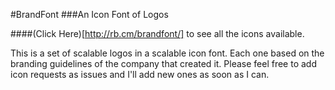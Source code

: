 #BrandFont
###An Icon Font of Logos

####(Click Here)[http://rb.cm/brandfont/] to see all the icons available.

This is a set of scalable logos in a scalable icon font. Each one based on the branding guidelines of the company that created it. Please feel free to add icon requests as issues and I'll add new ones as soon as I can.
